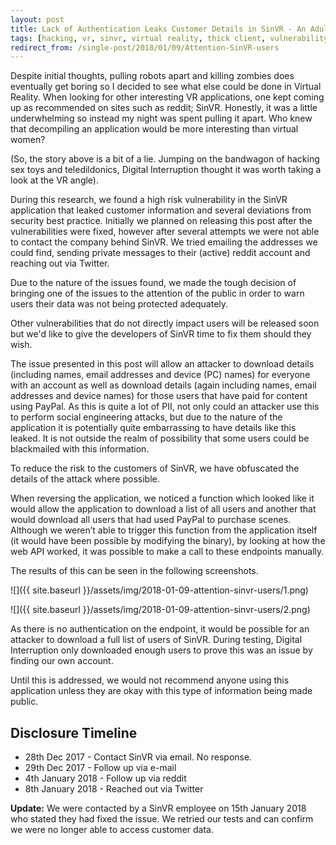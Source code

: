 ```yaml
---
layout: post
title: Lack of Authentication Leaks Customer Details in SinVR - An Adult VR Application
tags: [hacking, vr, sinvr, virtual reality, thick client, vulnerability]
redirect_from: /single-post/2018/01/09/Attention-SinVR-users
---
```

Despite initial thoughts, pulling robots apart and killing zombies does eventually get boring so I decided to see what else could be done in Virtual Reality. When looking for other interesting VR applications, one kept coming up as recommended on sites such as reddit; SinVR. Honestly, it was a little underwhelming so instead my night was spent pulling it apart. Who knew that decompiling an application would be more interesting than virtual women?

(So, the story above is a bit of a lie. Jumping on the bandwagon of hacking sex toys and teledildonics, Digital Interruption thought it was worth taking a look at the VR angle).

During this research, we found a high risk vulnerability in the SinVR application that leaked customer information and several deviations from security best practice. Initially we planned on releasing this post after the vulnerabilities were fixed, however after several attempts we were not able to contact the company behind SinVR. We tried emailing the addresses we could find, sending private messages to their (active) reddit account and reaching out via Twitter.

Due to the nature of the issues found, we made the tough decision of bringing one of the issues to the attention of the public in order to warn users their data was not being protected adequately.

Other vulnerabilities that do not directly impact users will be released soon but we'd like to give the developers of SinVR time to fix them should they wish.

The issue presented in this post will allow an attacker to download details (including names, email addresses and device (PC) names) for everyone with an account as well as download details (again including names, email addresses and device names) for those users that have paid for content using PayPal. As this is quite a lot of PII, not only could an attacker use this to perform social engineering attacks, but due to the nature of the application it is potentially quite embarrassing to have details like this leaked. It is not outside the realm of possibility that some users could be blackmailed with this information.

To reduce the risk to the customers of SinVR, we have obfuscated the details of the attack where possible.

When reversing the application, we noticed a function which looked like it would allow the application to download a list of all users and another that would download all users that had used PayPal to purchase scenes. Although we weren’t able to trigger this function from the application itself (it would have been possible by modifying the binary), by looking at how the web API worked, it was possible to make a call to these endpoints manually.

The results of this can be seen in the following screenshots.

![]({{ site.baseurl }}/assets/img/2018-01-09-attention-sinvr-users/1.png)

![]({{ site.baseurl }}/assets/img/2018-01-09-attention-sinvr-users/2.png)

As there is no authentication on the endpoint, it would be possible for an attacker to download a full list of users of SinVR. During testing, Digital Interruption only downloaded enough users to prove this was an issue by finding our own account.

Until this is addressed, we would not recommend anyone using this application unless they are okay with this type of information being made public.

## Disclosure Timeline
- 28th Dec 2017 - Contact SinVR via email. No response.
- 29th Dec 2017 - Follow up via e-mail
- 4th January 2018 - Follow up via reddit
- 8th January 2018 - Reached out via Twitter

**Update:**
We were contacted by a SinVR employee on 15th January 2018 who stated they had fixed the issue. We retried our tests and can confirm we were no longer able to access customer data.
